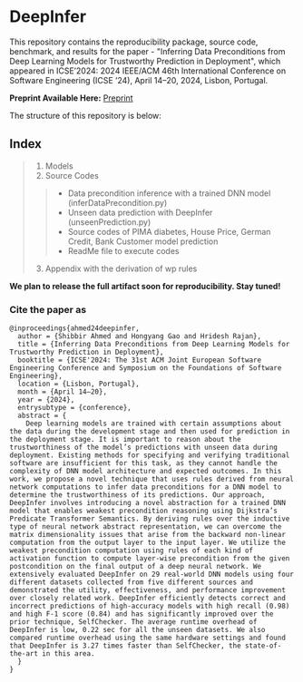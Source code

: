 # DeepInfer
This repository contains the reproducibility package, source code, benchmark, and results for the paper - "Inferring Data Preconditions from Deep Learning Models for Trustworthy Prediction in Deployment", which appeared in ICSE’2024: 2024 IEEE/ACM 46th International Conference on Software Engineering (ICSE ’24), April 14–20, 2024, Lisbon, Portugal.

**Preprint Available Here:** [Preprint](https://arxiv.org/abs/2401.14628)

The structure of this repository is below:

## Index
> 1. Models
> 2. Source Codes
  >> * Data precondition inference with a trained DNN model (inferDataPrecondition.py)
  >> * Unseen data prediction with DeepInfer (unseenPrediction.py)
  >> * Source codes of PIMA diabetes, House Price, German Credit, Bank Customer model prediction
  >> * ReadMe file to execute codes
> 3. Appendix with the derivation of wp rules

**We plan to release the full artifact soon for reproducibility. Stay tuned!**

### Cite the paper as
```
@inproceedings{ahmed24deepinfer,
  author = {Shibbir Ahmed and Hongyang Gao and Hridesh Rajan},
  title = {Inferring Data Preconditions from Deep Learning Models for Trustworthy Prediction in Deployment},
  booktitle = {ICSE'2024: The 31st ACM Joint European Software Engineering Conference and Symposium on the Foundations of Software Engineering},
  location = {Lisbon, Portugal},
  month = {April 14–20},
  year = {2024},
  entrysubtype = {conference},
  abstract = {
    Deep learning models are trained with certain assumptions about the data during the development stage and then used for prediction in the deployment stage. It is important to reason about the trustworthiness of the model’s predictions with unseen data during deployment. Existing methods for specifying and verifying traditional software are insufficient for this task, as they cannot handle the complexity of DNN model architecture and expected outcomes. In this work, we propose a novel technique that uses rules derived from neural network computations to infer data preconditions for a DNN model to determine the trustworthiness of its predictions. Our approach, DeepInfer involves introducing a novel abstraction for a trained DNN model that enables weakest precondition reasoning using Dijkstra’s Predicate Transformer Semantics. By deriving rules over the inductive type of neural network abstract representation, we can overcome the matrix dimensionality issues that arise from the backward non-linear computation from the output layer to the input layer. We utilize the weakest precondition computation using rules of each kind of activation function to compute layer-wise precondition from the given postcondition on the final output of a deep neural network. We extensively evaluated DeepInfer on 29 real-world DNN models using four different datasets collected from five different sources and demonstrated the utility, effectiveness, and performance improvement over closely related work. DeepInfer efficiently detects correct and incorrect predictions of high-accuracy models with high recall (0.98) and high F-1 score (0.84) and has significantly improved over the prior technique, SelfChecker. The average runtime overhead of DeepInfer is low, 0.22 sec for all the unseen datasets. We also compared runtime overhead using the same hardware settings and found that DeepInfer is 3.27 times faster than SelfChecker, the state-of-the-art in this area.
  }
}
```
